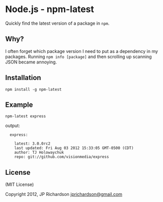 Node.js - npm-latest
====================

Quickly find the latest version of a package in `npm`.



Why?
----

I often forget which package version I need to put as a dependency in my packages. Running `npm info [package]` and then scrolling up scanning JSON became annoying.


Installation
------------

    npm install -g npm-latest



Example
------

    npm-latest express

output:

      express: 

        latest: 3.0.0rc2
        last updated: Fri Aug 03 2012 15:33:05 GMT-0500 (CDT)
        author: TJ Holowaychuk
        repo: git://github.com/visionmedia/express



License
-------

(MIT License)

Copyright 2012, JP Richardson <jprichardson@gmail.com>

